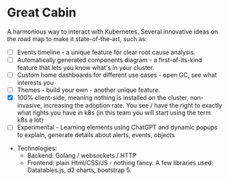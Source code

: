 # Great Cabin

A harmonious way to interact with Kubernetes. Several innovative ideas on the road map to make it state-of-the-art, such as:
- [ ] Events timeline - a unique feature for clear root cause analysis.
- [ ] Automatically generated components diagram - a first-of-its-kind feature that lets you know what's in your cluster.
- [ ] Custom home dashboards for different use cases - open GC, see what interests you 
- [ ] Themes - build your own - another unique feature.
- [x] 100% client-side, meaning nothing is installed on the cluster, non-invasive, increasing the adoption rate. You see / have the right to exactly what rights you have in k8s (in this team you will start using the term k8s a lot) 
- [ ] Experimental - Learning elements using ChatGPT and dynamic popups to explain, generate details about alerts, events, objects 
- Technologies: 
    - Backend: Golang / websockets / HTTP 
    - Frontend: plain Html/CSS/JS - nothing fancy. A few libraries used: Datatables.js, d2 charts, bootstrap 5. 
